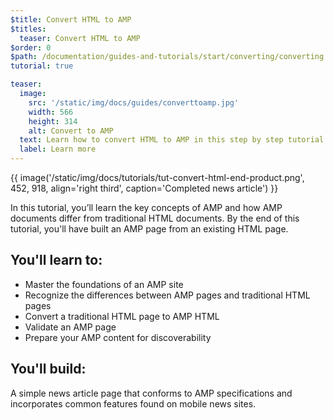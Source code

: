 ```yaml
---
$title: Convert HTML to AMP
$titles:
  teaser: Convert HTML to AMP
$order: 0
$path: /documentation/guides-and-tutorials/start/converting/converting.html
tutorial: true

teaser:
  image:
    src: '/static/img/docs/guides/converttoamp.jpg'
    width: 566
    height: 314
    alt: Convert to AMP
  text: Learn how to convert HTML to AMP in this step by step tutorial.
  label: Learn more
---
```


{{ image('/static/img/docs/tutorials/tut-convert-html-end-product.png', 452, 918, align='right third', caption='Completed news article') }}

In this tutorial, you’ll learn the key concepts of AMP and how AMP documents differ from traditional HTML documents.  By the end of this tutorial, you'll have built an AMP page from an existing HTML page.

## You'll learn to:

- Master the foundations of an AMP site
- Recognize the differences between AMP pages and traditional HTML pages
- Convert a traditional HTML page to AMP HTML
- Validate an AMP page
- Prepare your AMP content for discoverability

## You'll build:

A simple news article page that conforms to AMP specifications and incorporates common features found on mobile news sites.
